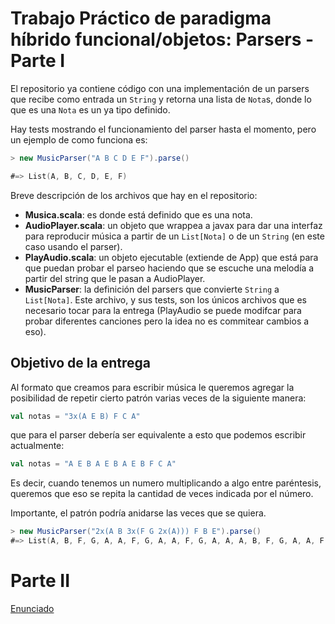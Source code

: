 # Trabajo Práctico de paradigma híbrido funcional/objetos: Parsers - Parte I

El repositorio ya contiene código con una implementación de un parsers que recibe como entrada un `String` y retorna una lista de `Nota`s, donde lo que es una `Nota` es un ya tipo definido.

Hay tests mostrando el funcionamiento del parser hasta el momento, pero un ejemplo de como funciona es:

```scala
> new MusicParser("A B C D E F").parse()

#=> List(A, B, C, D, E, F)
```

Breve descripción de los archivos que hay en el repositorio:

- **Musica.scala**: es donde está definido que es una nota.
- **AudioPlayer.scala**: un objeto que wrappea a javax para dar una interfaz para reproducir música a partir de un `List[Nota]` o de un `String` (en este caso usando el parser).
- **PlayAudio.scala**: un objeto ejecutable (extiende de App) que está para que puedan probar el parseo haciendo que se escuche una melodía a partir del string que le pasan a AudioPlayer.
- **MusicParser**: la definición del parsers que convierte `String` a `List[Nota]`. Este archivo, y sus tests, son los únicos archivos que es necesario tocar para la entrega (PlayAudio se puede modifcar para probar diferentes canciones pero la idea no es commitear cambios a eso).

## Objetivo de la entrega

Al formato que creamos para escribir música le queremos agregar la posibilidad de repetir cierto patrón varias veces de la siguiente manera:

```scala
val notas = "3x(A E B) F C A"
```

que para el parser debería ser equivalente a esto que podemos escribir actualmente:

```scala
val notas = "A E B A E B A E B F C A"
```

Es decir, cuando tenemos un numero multiplicando a algo entre paréntesis, queremos que eso se repita la cantidad de veces indicada por el número.

Importante, el patrón podría anidarse las veces que se quiera.

```scala
> new MusicParser("2x(A B 3x(F G 2x(A))) F B E").parse()
#=> List(A, B, F, G, A, A, F, G, A, A, F, G, A, A, A, B, F, G, A, A, F, G, A, A, F, G, A, A, F, B, E)
```


# Parte II

[Enunciado](https://docs.google.com/document/d/1TOblM1E5MtVB-tBrp6f5zVvufnK4Lcr2f71-jGkTAEA/edit#)
